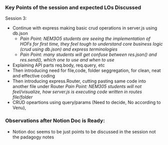 ### **Key Points of the session and expected LOs Discussed**
Session 3:
- Continue with express making basic crud operations in server.js using db.json
  - *Pain Point: NEM3O5 students are seeing the implementation of HOFs for first time, they feel tough to understand core business logic (crud using db.json) and express terminologies*
  - *Pain Point: many students will get confuse between res.json() and res.send(), which one to use and when to use*
- Explaining API parts req.body, req.query, etc
- Then introducing need for file,code, folder seggregation, for clean, neat and effective coding
- Then introducing express.Router, cutting pasting same code into another file under Router
*Pain Point: NEM305 students will not feel/visualize, how server.js is executing code written in routes file/folder*
- CRUD opeartions using query/params (Need to decide, No according to Venu), 


### **Observations after Notion Doc is Ready:**
- Notion doc seems to be just points to be discussed in the session not the padagogy notes